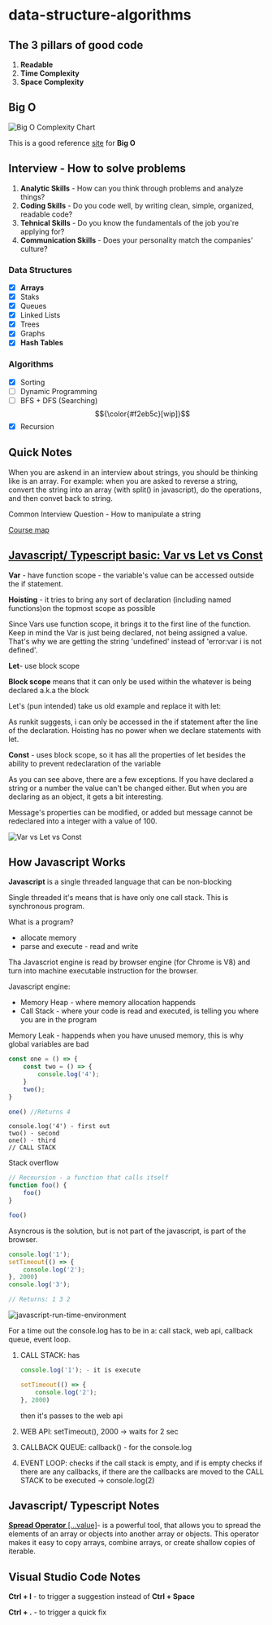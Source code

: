 # data-structure-algorithms

## The 3 pillars of good code

1. **Readable**
2. **Time Complexity**
3. **Space Complexity**

## Big O

![Big O Complexity Chart](./resources/big-o-complexity-chart.png)

This is a good reference [site](https://www.bigocheatsheet.com/) for **Big O**

## Interview - How to solve problems

1. **Analytic Skills** - How can you think through problems and analyze things?
2. **Coding Skills** - Do you code well, by writing clean, simple, organized, readable code?
3. **Tehnical Skills** - Do you know the fundamentals of the job you're applying for?
4. **Communication Skills** - Does your personality match the companies’ culture?

### Data Structures

- [x] **Arrays**
- [x] Staks
- [x] Queues
- [x] Linked Lists
- [x] Trees
- [x] Graphs
- [x] **Hash Tables**

### Algorithms

- [x] Sorting
- [ ] Dynamic Programming
- [ ] BFS + DFS (Searching) $${\color{#f2eb5c}[wip]}$$
- [x] Recursion 
  
## Quick Notes

When you are askend in an interview about strings, you should be thinking like is an array. For example: when you are asked to reverse a string, convert the string into an array (with split() in javascript), do the operations, and then convet back to string.

Common Interview Question - How to manipulate a string

[Course map](https://coggle.it/diagram/W5E5tqYlrXvFJPsq/t/master-the-interview-click-here-for-course-link)

## [Javascript/ Typescript basic: Var vs Let vs Const](https://dev.to/sethusenthil/var-vs-let-vs-const-1cgc)

**Var** - have function scope - the variable's value can be accessed outside the if statement.

**Hoisting** - it tries to bring any sort of declaration (including named functions)on the topmost scope as possible

Since Vars use function scope, it brings it to the first line of the function. Keep in mind the Var is just being declared, not being assigned a value. That's why we are getting the string 'undefined' instead of 'error:var i is not defined'.

**Let**- use block scope

**Block scope** means that it can only be used within the whatever is being declared a.k.a the block

Let's (pun intended) take us old example and replace it with let:

As runkit suggests, i can only be accessed in the if statement after the line of the declaration. Hoisting has no power when we declare statements with let.

**Const** - uses block scope, so it has all the properties of let besides the ability to prevent redeclaration of the variable

As you can see above, there are a few exceptions. If you have declared a string or a number the value can't be changed either. But when you are declaring as an object, it gets a bit interesting.

Message's properties can be modified, or added but message cannot be redeclared into a integer with a value of 100.

![Var vs Let vs Const](./resources//var-let-const.png)

## How Javascript Works

**Javascript** is a single threaded language that can be non-blocking

Single threaded it's means that is have only one call stack. This is synchronous program.

What is a program?

- allocate memory
- parse and execute - read and write

Tha Javascriot engine is read by browser engine (for Chrome is V8) and turn into machine executable instruction for the browser.

Javascript engine:

- Memory Heap - where memory allocation happends
- Call Stack - where your code is read and executed, is telling you where you are in the program

Memory Leak - happends when you have unused memory, this is why global variables are bad

```javascript
const one = () => {
    const two = () => {
        console.log('4');
    }
    two();
}

one() //Returns 4
```

```text
console.log('4') - first out
two() - second
one() - third
// CALL STACK
```

Stack overflow

```javascript
// Recoursion - a function that calls itself
function foo() {
    foo()
}

foo()
```

Asyncrous is the solution, but is not part of the javascript, is part of the browser.

```javascript
console.log('1');
setTimeout(() => {
    console.log('2');
}, 2000)
console.log('3');

// Returns: 1 3 2
```

![javascript-run-time-environment](./resources//javascript-run-time-environment.png)

For a time out the console.log has to be in a: call stack, web api, callback queue, event loop.

1. CALL STACK: has

    ```javascript
    console.log('1'); - it is execute

    setTimeout(() => {
        console.log('2');
    }, 2000)
    ```

    then it's passes to the web api
2. WEB API: setTimeout(), 2000 -> waits for 2 sec
3. CALLBACK QUEUE: callback() - for the console.log
4. EVENT LOOP: checks if the call stack is empty, and if is empty checks if there are any callbacks, if there are the callbacks are moved to the CALL STACK to be executed -> console.log(2)

## Javascript/ Typescript Notes

[**Spread Operator** [...value]](https://www.geeksforgeeks.org/how-to-use-spread-operator-in-typescript/)- is a powerful tool, that allows you to spread the elements of an array or objects into another array or objects. This operator makes it easy to copy arrays, combine arrays, or create shallow copies of iterable.

## Visual Studio Code Notes

**Ctrl + I** - to trigger a suggestion instead of **Ctrl + Space**

**Ctrl + .** - to trigger a quick fix
